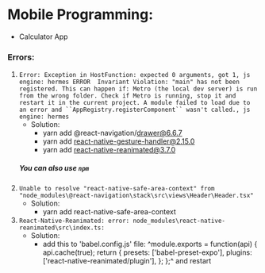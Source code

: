# Mobile Programming:
  - Calculator App

### Errors:
1. `Error: Exception in HostFunction: expected 0 arguments, got 1, js engine: hermes
   ERROR  Invariant Violation: "main" has not been registered. This can happen if:
Metro (the local dev server) is run from the wrong folder. Check if Metro is running, stop it and restart it in the current project.
 A module failed to load due to an error and ``AppRegistry.registerComponent`` wasn't called., js engine: hermes
  `
    * Solution: 
      * yarn add @react-navigation/drawer@6.6.7
      * yarn add react-native-gesture-handler@2.15.0
      * yarn add react-native-reanimated@3.7.0
    ##### You can also use `npm`
2. `Unable to resolve "react-native-safe-area-context" from "node_modules\@react-navigation\stack\src\views\Header\Header.tsx"`
     * Solution:
         * yarn add react-native-safe-area-context
3. `React-Native-Reanimated: error: node_modules\react-native-reanimated\src\index.ts:`
      * Solution:
          * add this to 'babel.config.js' file:
            ^module.exports = function(api) {
                api.cache(true);
                return {
                  presets: ['babel-preset-expo'],
                  plugins: ['react-native-reanimated/plugin'],
                };
              };^
            and restart

